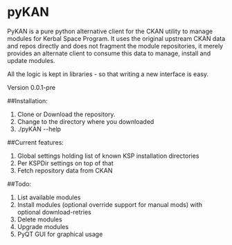 # pyKAN
PyKAN is a pure python alternative client for the CKAN utility to manage modules for Kerbal Space Program.
It uses the original upstream CKAN data and repos directly and does not fragment the module repositories,
it merely provides an alternate client to consume this data to manage, install and update modules.

All the logic is kept in libraries - so that writing a new interface is easy.

Version 0.0.1-pre

##Installation:
1. Clone or Download the repository.
2. Change to the directory where you downloaded
3. ./pyKAN --help

##Current features:
1. Global settings holding list of known KSP installation directories
2. Per KSPDir settings on top of that
3. Fetch repository data from CKAN

##Todo:
1. List available modules
2. Install modules (optional override support for manual mods) with optional download-retries
3. Delete modules
4. Upgrade modules
5. PyQT GUI for graphical usage



